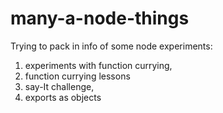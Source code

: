 # many-a-node-things
Trying to pack in info of some node experiments:
1) experiments with function currying, 
2) function currying lessons
3) say-It challenge, 
4) exports as objects
